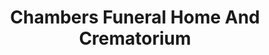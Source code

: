 ---
title: "Chambers Funeral Home And Crematorium"
url: /riverdale/chambers-funeral-home-and-crematorium/
shop: Bestattungen
---